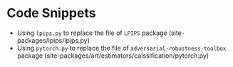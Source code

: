 # Code Snippets

- Using `lpips.py` to replace the file of `LPIPS` package (site-packages/lpips/lpips.py)
- Using `pytorch.py` to replace the file of `adversarial-robustness-toolbox` package (site-packages/art/estimators/calssification/pytorch.py)
